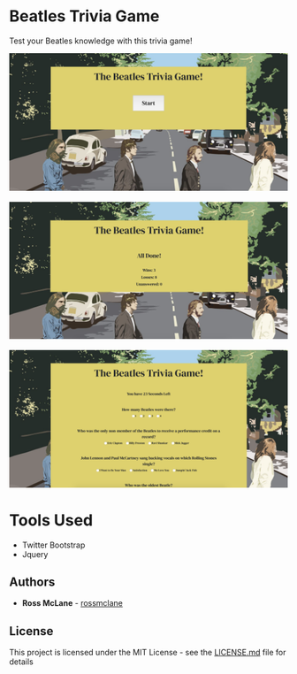 # Beatles Trivia Game

Test your Beatles knowledge with this trivia game!

<img src="assets/images/homepage.png"/>
<br>
<br>
<img src="assets/images/game.png"/>
<br>
<br>
<img src="assets/images/results.png"/>

# Tools Used
* Twitter Bootstrap
* Jquery

## Authors

* **Ross McLane** - [rossmclane](https://github.com/rossmclane)

## License

This project is licensed under the MIT License - see the [LICENSE.md](LICENSE.md) file for details
